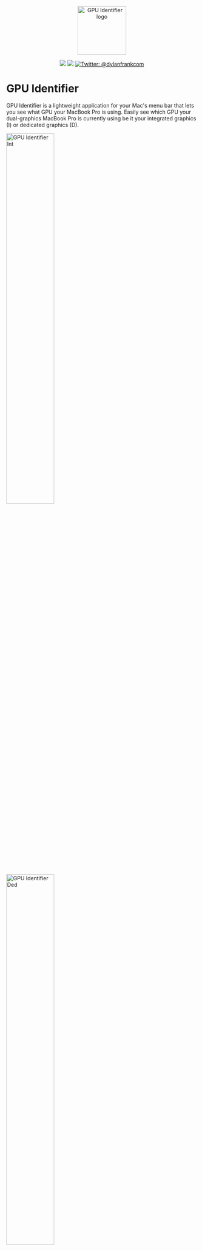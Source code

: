 <p align="center">
    <img src="https://dylanfrank.com/img/GPUIdentifier.png" alt="GPU Identifier logo" width="128” maxHeight="128" />
</p>

<p align="center">
    <img src="https://img.shields.io/badge/macOS-10.15+-blue.svg" />
    <img src="https://img.shields.io/badge/Swift-5.2-orange.svg" />
    <a href="https://twitter.com/dylanfrankcom">
        <img src="https://img.shields.io/badge/Contact-@dylanfrankcom-lightgrey.svg?style=flat" alt="Twitter: @dylanfrankcom" />
    </a>
</p>

# GPU Identifier
GPU Identifier is a lightweight application for your Mac's menu bar that lets you see what GPU your MacBook Pro is using. 
Easily see which GPU your dual-graphics MacBook Pro is currently using be it your integrated graphics (I) or dedicated graphics (D).

<img src="https://dylanfrank.com/img/GPUIdentifier1.png" alt="GPU Identifier Int" width="50%">
<img src="https://dylanfrank.com/img/GPUIdentifier2.png" alt="GPU Identifier Ded" width="50%">

## Download
For the time being you must download and compile from source.

## Compatibility
* GPU Identifier is compatible with macOS 10.15 or later.

* **Note**: GPU Identifier only works with dual-graphics equipped MacBook Pros. 
  * MacBook Pro (15-inch, Mid 2012) [MacBookPro9,1]
  * MacBook Pro (Retina, 15-inch, Mid 2012) [MacBookPro10,1]
  * MacBook Pro (Retina, 15-inch, Early 2013) [MacBookPro10,1]
  * MacBook Pro (Retina, 15-inch, Late 2013) [MacBookPro11,3]
  * MacBook Pro (Retina, 15-inch, Mid 2014) [MacBookPro11,3]
  * MacBook Pro (Retina, 15-inch, Mid 2015) [MacBookPro11,5]
  * MacBook Pro (15 inch, 2016) [ MacBookPro13,3]
  * MacBook Pro (15 inch, 2017) [MacBookPro14,3]
  * MacBook Pro (15 inch, 2018/2019) [MacBookPro15,1 and MacBookPro15,3]
  * MacBook Pro (16 inch, 2019) [MacBookPro16,1]

## Shout-outs
* Cody Krieger's [gfxCardStatus](https://github.com/codykrieger/gfxCardStatus) for the original inspiration. Check it out if you would like a more complete, feature rich solution.

## Disclaimer
* This app is free and open source but its license prohibits anyone from distributing it (free or paid) on any App Store or closed source solution. Please feel free to contribute or fork!
